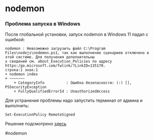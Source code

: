 
# nodemon

### Проблема запуска в Windows

После глобальной установки, запуск nodemon в Windows 11 падал с ошибкой:

```
nodemon : Невозможно загрузить файл C:\Program Files\nodejs\nodemon.ps1, так как выполнение сценариев отключено в этой системе. Для получения дополнительны
х сведений см. about_Execution_Policies по адресу https:/go.microsoft.com/fwlink/?LinkID=135170.
строка:1 знак:1
+ nodemon index
+ ~~~~~~~
    + CategoryInfo          : Ошибка безопасности: (:) [], PSSecurityException
    + FullyQualifiedErrorId : UnauthorizedAccess
```


Для устранения проблемы надо запустить терминал от админа и выполнить:
```
Set-ExecutionPolicy RemoteSigned
```

Решение подсмотрено [здесь](https://ru.stackoverflow.com/questions/935212/powershell-%D0%B2%D1%8B%D0%BF%D0%BE%D0%BB%D0%BD%D0%B5%D0%BD%D0%B8%D0%B5-%D1%81%D1%86%D0%B5%D0%BD%D0%B0%D1%80%D0%B8%D0%B5%D0%B2-%D0%BE%D1%82%D0%BA%D0%BB%D1%8E%D1%87%D0%B5%D0%BD%D0%BE-%D0%B2-%D1%8D%D1%82%D0%BE%D0%B9-%D1%81%D0%B8%D1%81%D1%82%D0%B5%D0%BC%D0%B5)


#nodemon